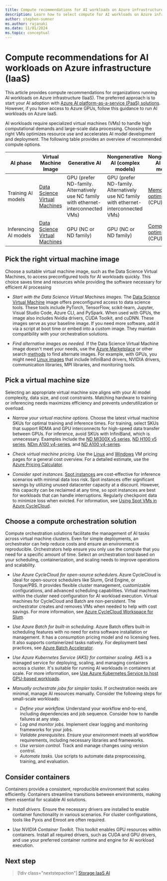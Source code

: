 ```yaml
---
title: Compute recommendations for AI workloads on Azure infrastructure (IaaS)
description: Learn how to select compute for AI workloads on Azure infrastructure (IaaS).
author: stephen-sumner
ms.author: rajanaki
ms.date: 11/01/2024
ms.topic: conceptual
---
```


# Compute recommendations for AI workloads on Azure infrastructure (IaaS)

This article provides compute recommendations for organizations running AI workloads on Azure infrastructure (IaaS). The preferred approach is to start your AI adoption with [Azure AI platform-as-a-service (PaaS) solutions](../platform/architectures.md). However, if you have access to Azure GPUs, follow this guidance to run AI workloads on Azure IaaS.

AI workloads require specialized virtual machines (VMs) to handle high computational demands and large-scale data processing. Choosing the right VMs optimizes resource use and accelerates AI model development and deployment. The following table provides an overview of recommended compute options.

| AI phase             | Virtual Machine Image  | Generative AI | Nongenerative AI (complex models)  | Nongenerative AI (small models)  |
|----------------------|------------------------|----------------------------|------------------------------------|----------------------------------|
| Training AI models   | [Data Science Virtual Machines](https://azure.microsoft.com/services/virtual-machines/data-science/)     | GPU (prefer ND-family. Alternatively use NC family with ethernet-interconnected VMs) | GPU (prefer ND-family. Alternatively use NC family with ethernet-interconnected VMs) | [Memory-optimized](https://azure.microsoft.com/services/virtual-machines/memory-optimized/) (CPU) |
| Inferencing AI models| [Data Science Virtual Machines](https://azure.microsoft.com/services/virtual-machines/data-science/)     | GPU (NC or ND family)  | GPU (NC or ND family) | [Compute-optimized](https://azure.microsoft.com/services/virtual-machines/compute-optimized/) (CPU) |

## Pick the right virtual machine image

Choose a suitable virtual machine image, such as the Data Science Virtual Machines, to access preconfigured tools for AI workloads quickly. This choice saves time and resources while providing the software necessary for efficient AI processing

- *Start with the Data Science Virtual Machines images.* The [Data Science Virtual Machine](/azure/machine-learning/data-science-virtual-machine/overview) image offers preconfigured access to data science tools. These tools include PyTorch, TensorFlow, scikit-learn, Jupyter, Visual Studio Code, Azure CLI, and PySpark. When used with GPUs, the image also includes Nvidia drivers, CUDA Toolkit, and cuDNN. These images serve as your baseline image. If you need more software, add it via a script at boot time or embed into a custom image. They maintain compatibility with your orchestration solutions.

- *Find alternative images as needed.* If the Data Science Virtual Machine image doesn't meet your needs, use the [Azure Marketplace](https://azuremarketplace.microsoft.com/marketplace/apps) or other search [methods](/azure/virtual-machines/overview#distributions) to find alternate images. For example, with GPUs, you might need [Linux images](/azure/virtual-machines/configure) that include InfiniBand drivers, NVIDIA drivers, communication libraries, MPI libraries, and monitoring tools.

## Pick a virtual machine size

Selecting an appropriate virtual machine size aligns with your AI model complexity, data size, and cost constraints. Matching hardware to training or inferencing needs maximizes efficiency and prevents underutilization or overload.

- *Narrow your virtual machine options.* Choose the latest virtual machine SKUs for optimal training and inference times. For training, select SKUs that support RDMA and GPU interconnects for high-speed data transfer between GPUs. For inference, avoid SKUs with InfiniBand, which is unnecessary. Examples include the [ND MI300X v5 series](/azure/virtual-machines/sizes/gpu-accelerated/nd-mi300x-v5-series), [ND H100 v5 series](/azure/virtual-machines/nd-h100-v5-series), [NDm A100 v4-series](/azure/virtual-machines/ndm-a100-v4-series), and [ND A100 v4-series](/azure/virtual-machines/nda100-v4-series).

- *Check virtual machine pricing.* Use the [Linux](https://azure.microsoft.com/pricing/details/virtual-machines/linux/) and [Windows](https://azure.microsoft.com/pricing/details/virtual-machines/windows/) VM pricing pages for a general cost overview. For a detailed estimate, use the [Azure Pricing Calculator](https://azure.microsoft.com/pricing/calculator/).

- *Consider spot instances.* [Spot instances](/azure/virtual-machines/spot-vms) are cost-effective for inference scenarios with minimal data loss risk. Spot instances offer significant savings by utilizing unused datacenter capacity at a discount. However, this capacity can be reclaimed at any time, so spot instances are best for workloads that can handle interruptions. Regularly checkpoint data to minimize loss when evicted. For information, see [Using Spot VMs in Azure CycleCloud](/azure/cyclecloud/how-to/use-spot-instances).

## Choose a compute orchestration solution

Compute orchestration solutions facilitate the management of AI tasks across virtual machine clusters. Even for simple deployments, an orchestrator can help reduce costs and ensure an environment is reproducible. Orchestrators help ensure you only use the compute that you need for a specific amount of time. Select an orchestration tool based on your scheduling, containerization, and scaling needs to improve operations and scalability.

- *Use Azure CycleCloud for open-source schedulers.* Azure CycleCloud is ideal for open-source schedulers like Slurm, Grid Engine, or Torque/PBS. It provides flexible cluster management, customizable configurations, and advanced scheduling capabilities. Virtual machines within the cluster need configuration for AI workload execution. Virtual machines for CycleCloud and Batch are non-persistent. The orchestrator creates and removes VMs when needed to help with cost savings. For more information, see [Azure CycleCloud Workspace for Slum](./cycle-cloud.md).

- *Use Azure Batch for built-in scheduling.* Azure Batch offers built-in scheduling features with no need for extra software installation or management. It has a consumption pricing model and no licensing fees. It also supports containerized tasks natively. For deployment best practices, see [Azure Batch Accelerator](https://github.com/Azure/bacc).

- *Use Azure Kubernetes Service (AKS) for container scaling.* AKS is a managed service for deploying, scaling, and managing containers across a cluster. It's suitable for running AI workloads in containers at scale. For more information, see [Use Azure Kubernetes Service to host GPU-based workloads](/azure/architecture/reference-architectures/containers/aks-gpu/gpu-aks).

- *Manually orchestrate jobs for simpler tasks.* If orchestration needs are minimal, manage AI resources manually. Consider the following steps for small-scale workloads:
    - *Define your workflow.* Understand your workflow end-to-end, including dependencies and job sequence. Consider how to handle failures at any step.
    - *Log and monitor jobs.* Implement clear logging and monitoring frameworks for your jobs.
    - *Validate prerequisites.* Ensure your environment meets all workflow requirements, including necessary libraries and frameworks.
    - *Use version control.* Track and manage changes using version control.
    - *Automate tasks.* Use scripts to automate data preprocessing, training, and evaluation.

## Consider containers

Containers provide a consistent, reproducible environment that scales efficiently. Containers streamline transitions between environments, making them essential for scalable AI solutions.

- *Install drivers.* Ensure the necessary drivers are installed to enable container functionality in various scenarios. For cluster configurations, tools like Pyxis and Enroot are often required.

- *Use NVIDIA Container Toolkit.* This toolkit enables GPU resources within containers. Install all required drivers, such as CUDA and GPU drivers, and use your preferred container runtime and engine for AI workload execution.

## Next step

> [!div class="nextstepaction"]
> [Storage IaaS AI](./storage.md)
